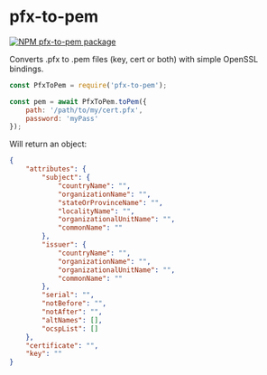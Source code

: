 # pfx-to-pem

<!-- [START badges] -->
[![NPM pfx-to-pem package](https://img.shields.io/npm/v/pfx-to-pem.svg)](https://npmjs.org/package/pfx-to-pem)
<!-- [END badges] -->

Converts .pfx to .pem files (key, cert or both) with simple OpenSSL bindings.

```javascript
const PfxToPem = require('pfx-to-pem');

const pem = await PfxToPem.toPem({
    path: '/path/to/my/cert.pfx',
    password: 'myPass'
});

```

Will return an object:

```json
{
    "attributes": {
        "subject": {
            "countryName": "",
            "organizationName": "",
            "stateOrProvinceName": "",
            "localityName": "",
            "organizationalUnitName": "",
            "commonName": ""
        },
        "issuer": {
            "countryName": "",
            "organizationName": "",
            "organizationalUnitName": "",
            "commonName": ""
        },
        "serial": "",
        "notBefore": "",
        "notAfter": "",
        "altNames": [],
        "ocspList": []
    },
    "certificate": "",
    "key": ""
}
```

